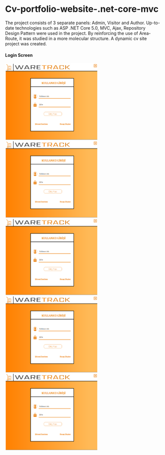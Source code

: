 # Cv-portfolio-website-.net-core-mvc
The project consists of 3 separate panels: Admin, Visitor and Author. Up-to-date technologies such as ASP .NET Core 5.0, MVC, Ajax, Repository Design Pattern were used in the project. By reinforcing the use of Area-Route, it was studied in a more molecular structure. A dynamic cv site project was created.

#### Login Screen
<img src="https://github.com/mervekaratass/Desktop-application-waretrack/blob/main/desktop%20application/Images/login-screen.png" width=300>
<img src="https://github.com/mervekaratass/Desktop-application-waretrack/blob/main/desktop%20application/Images/login-screen.png" width=300>
<img src="https://github.com/mervekaratass/Desktop-application-waretrack/blob/main/desktop%20application/Images/login-screen.png" width=300>
<img src="https://github.com/mervekaratass/Desktop-application-waretrack/blob/main/desktop%20application/Images/login-screen.png" width=300>
<img src="https://github.com/mervekaratass/Desktop-application-waretrack/blob/main/desktop%20application/Images/login-screen.png" width=300>
